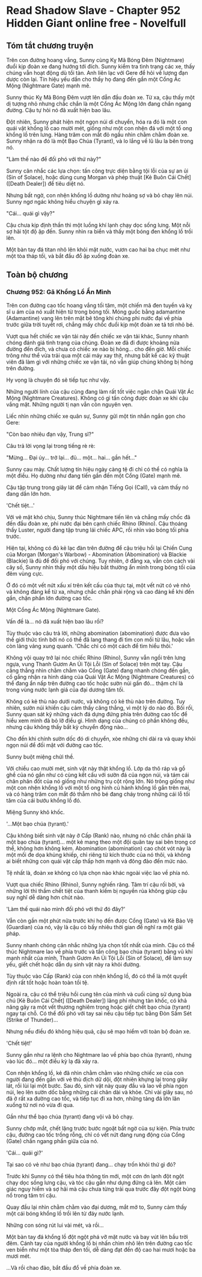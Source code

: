 # Read Shadow Slave - Chapter 952 Hidden Giant online free - Novelfull

## Tóm tắt chương truyện

Trên con đường hoang vắng, Sunny cùng Kỵ Mã Bóng Đêm (Nightmare) đuổi kịp đoàn xe đang hướng tới đích. Sunny kiểm tra tình trạng các xe, thấy chúng vẫn hoạt động dù tồi tàn. Anh liên lạc với Gere để hỏi về lượng đạn dược còn lại. Tín hiệu yếu dần cho thấy họ đang đến gần một Cổng Ác Mộng (Nightmare Gate) mạnh mẽ.

Sunny thúc Kỵ Mã Bóng Đêm vượt lên dẫn đầu đoàn xe. Từ xa, cậu thấy một dị tượng nhỏ nhưng chắc chắn là một Cổng Ác Mộng lớn đang chắn ngang đường. Cậu tự hỏi nó đã xuất hiện bao lâu.

Đột nhiên, Sunny phát hiện một ngọn núi di chuyển, hóa ra đó là một con quái vật khổng lồ cao mười mét, giống như một con nhện đá với một tổ ong khổng lồ trên lưng. Hàng trăm con mắt đỏ ngầu nhìn chằm chằm đoàn xe. Sunny nhận ra đó là một Bạo Chúa (Tyrant), và lo lắng về lũ lâu la bên trong nó.

"Làm thế nào để đối phó với thứ này?"

Sunny cân nhắc các lựa chọn: tấn công trực diện bằng tội lỗi của sự an ủi (Sin of Solace), hoặc dùng cung Morgan và phép thuật [Kẻ Buôn Cái Chết] ([Death Dealer]) để tiêu diệt nó.

Nhưng bất ngờ, con nhện khổng lồ dường như hoảng sợ và bỏ chạy lên núi. Sunny ngơ ngác không hiểu chuyện gì xảy ra.

"Cái... quái gì vậy?"

Cậu chưa kịp định thần thì một luồng khí lạnh chạy dọc sống lưng. Một nỗi sợ hãi tột độ ập đến. Sunny nhìn ra biển và thấy một bóng đen khổng lồ trồi lên.

Một bàn tay đá titan nhô lên khỏi mặt nước, vươn cao hai ba chục mét như một tòa tháp tối, và bắt đầu đổ ập xuống đoàn xe.

## Toàn bộ chương

### Chương 952: Gã Khổng Lồ Ẩn Mình

Trên con đường cao tốc hoang vắng tối tăm, một chiến mã đen tuyền và kỵ sĩ u ám của nó xuất hiện từ trong bóng tối. Móng guốc bằng adamantine (Adamantine) vang lên trên mặt bê tông khi chúng phi nước đại về phía trước giữa trời tuyết rơi, chẳng mấy chốc đuổi kịp một đoàn xe tả tơi nhỏ bé.

Vượt qua hết chiếc xe vận tải này đến chiếc xe vận tải khác, Sunny nhanh chóng đánh giá tình trạng của chúng. Đoàn xe đã đi được khoảng nửa đường đến đích, và chưa có chiếc xe nào bị hỏng... cho đến giờ. Mỗi chiếc trông như thể vừa trải qua một cái máy xay thịt, nhưng bất kể các kỹ thuật viên đã làm gì với những chiếc xe vận tải, nó vẫn giúp chúng không bị hỏng trên đường.

Hy vọng là chuyện đó sẽ tiếp tục như vậy.

Những người lính của cậu cũng đang làm rất tốt việc ngăn chặn Quái Vật Ác Mộng (Nightmare Creatures). Không có gì tấn công được đoàn xe khi cậu vắng mặt. Những người tị nạn vẫn còn nguyên vẹn.

Liếc nhìn những chiếc xe quân sự, Sunny gửi một tin nhắn ngắn gọn cho Gere:

"Còn bao nhiêu đạn vậy, Trung sĩ?"

Câu trả lời vọng lại trong tiếng rè rè:

"Mừng... Đại úy... trở lại... đủ... một... hai... gần hết..."

Sunny cau mày. Chất lượng tín hiệu ngày càng tệ đi chỉ có thể có nghĩa là một điều. Họ dường như đang tiến gần đến một Cổng (Gate) mạnh mẽ.

Cậu tập trung trong giây lát để cảm nhận Tiếng Gọi (Call), và cảm thấy nó đang dần lớn hơn.

'Chết tiệt...'

Với vẻ mặt khó chịu, Sunny thúc Nightmare tiến lên và chẳng mấy chốc đã đến đầu đoàn xe, phi nước đại bên cạnh chiếc Rhino (Rhino). Cậu thoáng thấy Luster, người đang tập trung lái chiếc APC, rồi nhìn vào bóng tối phía trước.

Hiện tại, không có đủ kẻ lạc đàn trên đường để cậu triệu hồi lại Chiến Cung của Morgan (Morgan's Warbow) - Abomination (Abomination) và Blackie (Blackie) là đủ để đối phó với chúng. Tuy nhiên, ở đằng xa, vẫn còn cách vài cây số, Sunny nhìn thấy một dấu hiệu bất thường ẩn mình trong bóng tối của đêm vùng cực.

Ở đó có một vết nứt xấu xí trên kết cấu của thực tại, một vết nứt có vẻ nhỏ và không đáng kể từ xa, nhưng chắc chắn phải rộng và cao đáng kể khi đến gần, chặn phần lớn đường cao tốc.

Một Cổng Ác Mộng (Nightmare Gate).

Vấn đề là... nó đã xuất hiện bao lâu rồi?

Tùy thuộc vào câu trả lời, những abomination (abomination) được đưa vào thế giới thức tỉnh bởi nó có thể đã lang thang đi tìm con mồi từ lâu, hoặc vẫn còn lảng vảng xung quanh. 'Chắc chỉ có một cách để tìm hiểu thôi.'

Không vội quay trở lại nóc chiếc Rhino (Rhino), Sunny vẫn ngồi trên lưng ngựa, vung Thanh Gươm An Ủi Tội Lỗi (Sin of Solace) trên một tay. Cậu căng thẳng nhìn chằm chằm vào Cổng (Gate) đang nhanh chóng đến gần, cố gắng nhận ra hình dáng của Quái Vật Ác Mộng (Nightmare Creatures) có thể đang ẩn nấp trên đường cao tốc hoặc sườn núi gần đó... thậm chí là trong vùng nước lạnh giá của đại dương tăm tối.

Không có kẻ thù nào dưới nước, và không có kẻ thù nào trên đường. Tuy nhiên, sườn núi khiến cậu cảm thấy căng thẳng, vì một lý do nào đó. Bối rối, Sunny quan sát kỹ những vách đá dựng đứng phía trên đường cao tốc để hiểu xem mình đã bỏ lỡ điều gì. Hình dạng của chúng có phần không đều, nhưng cậu không thấy bất kỳ chuyển động nào...

Cho đến khi chính sườn dốc đó di chuyển, xòe những chi dài ra và quay khỏi ngọn núi để đối mặt với đường cao tốc.

Sunny buột miệng chửi thề.

Với chiều cao mười mét, sinh vật này thật khổng lồ. Lớp da thô ráp và gồ ghề của nó gần như có cùng kết cấu với sườn đá của ngọn núi, và tám cái chân phân đốt của nó giống như những trụ cột rộng lớn. Nó trông giống như một con nhện khổng lồ với một tổ ong hình củ hành khổng lồ gắn trên mai, và có hàng trăm con mắt đỏ thẫm nhỏ bé đang cháy trong những cái lỗ tối tăm của cái bướu khổng lồ đó.

Miệng Sunny khô khốc.

'...Một bạo chúa (tyrant).'

Cậu không biết sinh vật này ở Cấp (Rank) nào, nhưng nó chắc chắn phải là một bạo chúa (tyrant)... một kẻ mang theo một đội quân tay sai bên trong cơ thể, không hơn không kém. Abomination (abomination) cao chót vót này là một mối đe dọa khủng khiếp, chỉ riêng từ kích thước của nó thôi, và không ai biết những con quái vật cấp thấp hơn mạnh và đông đảo đến mức nào.

Tệ nhất là, đoàn xe không có lựa chọn nào khác ngoài việc lao về phía nó.

Vượt qua chiếc Rhino (Rhino), Sunny nghiến răng. Tâm trí cậu rối bời, và những lời thì thầm chết tiệt của thanh kiếm bị nguyền rủa không giúp cậu suy nghĩ dễ dàng hơn chút nào.

'Làm thế quái nào mình đối phó với thứ đó đây?'

Vẫn còn gần một phút nữa trước khi họ đến được Cổng (Gate) và Kẻ Bảo Vệ (Guardian) của nó, vậy là cậu có bấy nhiêu thời gian để nghĩ ra một giải pháp.

Sunny nhanh chóng cân nhắc những lựa chọn tốt nhất của mình. Cậu có thể thúc Nightmare lao về phía trước và tấn công bạo chúa (tyrant) bằng vũ khí mạnh nhất của mình, Thanh Gươm An Ủi Tội Lỗi (Sin of Solace), để làm suy yếu, giết chết hoặc dẫn dụ sinh vật này ra khỏi đường.

Tùy thuộc vào Cấp (Rank) của con nhện khổng lồ, đó có thể là một quyết định rất tốt hoặc hoàn toàn tồi tệ.

Ngoài ra, cậu có thể triệu hồi cung tên của mình và cuối cùng sử dụng bùa chú [Kẻ Buôn Cái Chết] ([Death Dealer]) lãng phí nhưng tàn khốc, có khả năng gây ra một vết thương nghiêm trọng hoặc giết chết bạo chúa (tyrant) ngay tại chỗ. Có thể đối phó với tay sai nếu cậu tiếp tục bằng Đòn Sấm Sét (Strike of Thunder)...

Nhưng nếu điều đó không hiệu quả, cậu sẽ mạo hiểm với toàn bộ đoàn xe.

'Chết tiệt!'

Sunny gần như ra lệnh cho Nightmare lao về phía bạo chúa (tyrant), nhưng vào lúc đó... một điều kỳ lạ đã xảy ra.

Con nhện khổng lồ, kẻ đã nhìn chằm chằm vào những chiếc xe của con người đang đến gần với vẻ thù địch dữ dội, đột nhiên khựng lại trong giây lát, rồi lùi lại một bước. Sau đó, sinh vật này quay đầu và lao về phía ngọn núi, leo lên sườn dốc bằng những cái chân dài và khỏe. Chỉ vài giây sau, nó đã ở rất xa đường cao tốc, và tiếp tục đi xa hơn, những tảng đá lớn lăn xuống từ nơi nó vừa đi qua.

Gần như thể bạo chúa (tyrant) đang vội vã bỏ chạy.

Sunny chớp mắt, chết lặng trước bước ngoặt bất ngờ của sự kiện. Phía trước cậu, đường cao tốc trống rỗng, chỉ có vết nứt đang rung động của Cổng (Gate) chắn ngang phần giữa của nó.

'Cái... quái gì?'

Tại sao có vẻ như bạo chúa (tyrant) đang... chạy trốn khỏi thứ gì đó?

Trước khi Sunny có thể tiêu hóa thông tin mới, một cơn ớn lạnh đột ngột chạy dọc sống lưng cậu, và tóc cậu gần như dựng đứng cả lên. Một cảm giác nguy hiểm và sợ hãi mà cậu chưa từng trải qua trước đây đột ngột bùng nổ trong tâm trí cậu.

Quay đầu lại nhìn chằm chằm vào đại dương, mắt mở to, Sunny cảm thấy một cái bóng khổng lồ trồi lên từ đáy nước lạnh.

Những con sóng rút lui vài mét, và rồi...

Một bàn tay đá khổng lồ đột ngột phá vỡ mặt nước và bay vút lên bầu trời đêm. Cánh tay của người khổng lồ bị nhấn chìm nhô lên trên đường cao tốc ven biển như một tòa tháp đen tối, dễ dàng đạt đến độ cao hai mươi hoặc ba mươi mét.

...Và rồi chao đảo, bắt đầu đổ về phía đoàn xe.